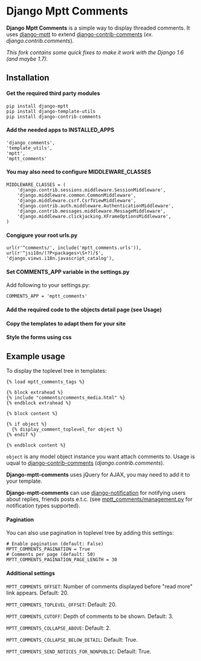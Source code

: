 Django Mptt Comments
====================

**Django Mptt Comments**  is a simple way to display threaded comments. It uses [django-mptt][mptt] to extend [django-contrib-comments][dcc] (*ex. django.contrib.comments*).

*This fork contains some quick fixes to make it work with the Django 1.6 (and maybe 1.7).*

Installation
------------

#### Get the required third party modules

    pip install django-mptt
    pip install django-template-utils
    pip install django-contrib-comments

#### Add the needed apps to INSTALLED_APPS

    'django_comments',
    'template_utils',
    'mptt',
    'mptt_comments'

#### You may also need to configure MIDDLEWARE_CLASSES

    MIDDLEWARE_CLASSES = (
        'django.contrib.sessions.middleware.SessionMiddleware',
        'django.middleware.common.CommonMiddleware',
        'django.middleware.csrf.CsrfViewMiddleware',
        'django.contrib.auth.middleware.AuthenticationMiddleware',
        'django.contrib.messages.middleware.MessageMiddleware',
        'django.middleware.clickjacking.XFrameOptionsMiddleware',
    )

#### Congigure your root urls.py

    url(r'^comments/', include('mptt_comments.urls')),
    url(r'^jsi18n/(?P<packages>\S+?)/$', 'django.views.i18n.javascript_catalog'),

#### Set COMMENTS_APP variable in the settings.py

Add following to your settings.py:

    COMMENTS_APP = 'mptt_comments'

#### Add the required code to the objects detail page (see Usage)

#### Copy the templates to adapt them for your site

#### Style the forms using css

Example usage
-------------

To display the toplevel tree in templates:

    {% load mptt_comments_tags %}
    
    {% block extrahead %}
    {% include "comments/comments_media.html" %}
    {% endblock extrahead %}
    
    {% block content %}
    
    {% if object %}
      {% display_comment_toplevel_for object %}
    {% endif %}
    
    {% endblock content %}

`object` is any model object instance you want attach comments to. Usage is uqual to [django-contrib-comments][dcc] (*django.contrib.comments*).

**Django-mptt-comments** uses jQuery for AJAX, you may need to add it to your template.

**Django-mptt-comments** can use [django-notification][ntf] for notifying users about replies, friends posts e.t.c. (see [mptt_comments/management.py](mptt_comments/management.py) for notification types supported).


#### Pagination
You can also use pagination in toplevel tree by adding this settings:

    # Enable pagination (default: False)
    MPTT_COMMENTS_PAGINATION = True
    # Comments per page (default: 50)
    MPTT_COMMENTS_PAGINATION_PAGE_LENGTH = 30

#### Additional settings
`MPTT_COMMENTS_OFFSET`: Number of comments displayed before "read more" link appears. Default: 20.

`MPTT_COMMENTS_TOPLEVEL_OFFSET`: Default: 20.

`MPTT_COMMENTS_CUTOFF`: Depth of comments to be shown. Default: 3.

`MPTT_COMMENTS_COLLAPSE_ABOVE`: Default: 2.

`MPTT_COMMENTS_COLLAPSE_BELOW_DETAIL`: Default: True.

`MPTT_COMMENTS_SEND_NOTICES_FOR_NONPUBLIC`: Default: True.

[mptt]: http://django-mptt.github.io/django-mptt/ "Django mptt documentation"
[dcc]: http://django-contrib-comments.readthedocs.org/en/latest/ "Django comments documentation"
[ntf]: http://django-notification.readthedocs.org/en/latest/ "Django-notification documentation"